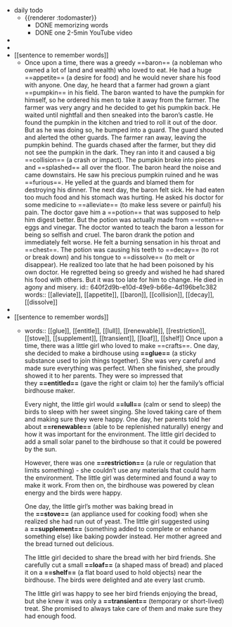 - daily todo
	- {{renderer :todomaster}}
		- DONE memorizing words
		- DONE one 2-5min YouTube video
-
-
- [[sentence to remember words]]
	- Once upon a time, there was a greedy ==baron== (a nobleman who owned a lot of land and wealth) who loved to eat. He had a huge ==appetite== (a desire for food) and he would never share his food with anyone. One day, he heard that a farmer had grown a giant ==pumpkin== in his field. The baron wanted to have the pumpkin for himself, so he ordered his men to take it away from the farmer. The farmer was very angry and he decided to get his pumpkin back. He waited until nightfall and then sneaked into the baron’s castle. He found the pumpkin in the kitchen and tried to roll it out of the door. But as he was doing so, he bumped into a guard. The guard shouted and alerted the other guards. The farmer ran away, leaving the pumpkin behind. The guards chased after the farmer, but they did not see the pumpkin in the dark. They ran into it and caused a big ==collision== (a crash or impact). The pumpkin broke into pieces and ==splashed== all over the floor. The baron heard the noise and came downstairs. He saw his precious pumpkin ruined and he was ==furious==. He yelled at the guards and blamed them for destroying his dinner. The next day, the baron felt sick. He had eaten too much food and his stomach was hurting. He asked his doctor for some medicine to ==alleviate== (to make less severe or painful) his pain. The doctor gave him a ==potion== that was supposed to help him digest better. But the potion was actually made from ==rotten== eggs and vinegar. The doctor wanted to teach the baron a lesson for being so selfish and cruel.  The baron drank the potion and immediately felt worse. He felt a burning sensation in his throat and ==chest==. The potion was causing his teeth to ==decay== (to rot or break down) and his tongue to ==dissolve== (to melt or disappear). He realized too late that he had been poisoned by his own doctor. He regretted being so greedy and wished he had shared his food with others. But it was too late for him to change. He died in agony and misery.
	  id:: 640f2d9b-e10d-49e9-b66e-4d196be1c382
	  words:: [[alleviate]], [[appetite]], [[baron]], [[collision]], [[decay]], [[dissolve]]
-
- [[sentence to remember words]]
	- words:: [[glue]], [[entitle]], [[lull]], [[renewable]], [[restriction]], [[stove]], [[supplement]], [[transient]], [[loaf]], [[shelf]]
	  Once upon a time, there was a little girl who loved to make ==crafts==. One day, she decided to make a birdhouse using **==glue==** (a sticky substance used to join things together). She was very careful and made sure everything was perfect. When she finished, she proudly showed it to her parents. They were so impressed that they **==entitled==** (gave the right or claim to) her the family’s official birdhouse maker.
	  
	  Every night, the little girl would **==lull==** (calm or send to sleep) the birds to sleep with her sweet singing. She loved taking care of them and making sure they were happy. One day, her parents told her about **==renewable==** (able to be replenished naturally) energy and how it was important for the environment. The little girl decided to add a small solar panel to the birdhouse so that it could be powered by the sun.
	  
	  However, there was one **==restriction==** (a rule or regulation that limits something) - she couldn’t use any materials that could harm the environment. The little girl was determined and found a way to make it work. From then on, the birdhouse was powered by clean energy and the birds were happy.
	  
	  One day, the little girl’s mother was baking bread in the **==stove==** (an appliance used for cooking food) when she realized she had run out of yeast. The little girl suggested using a **==supplement==** (something added to complete or enhance something else) like baking powder instead. Her mother agreed and the bread turned out delicious.
	  
	  The little girl decided to share the bread with her bird friends. She carefully cut a small **==loaf==** (a shaped mass of bread) and placed it on a **==shelf==** (a flat board used to hold objects) near the birdhouse. The birds were delighted and ate every last crumb.
	  
	  The little girl was happy to see her bird friends enjoying the bread, but she knew it was only a **==transient==** (temporary or short-lived) treat. She promised to always take care of them and make sure they had enough food.